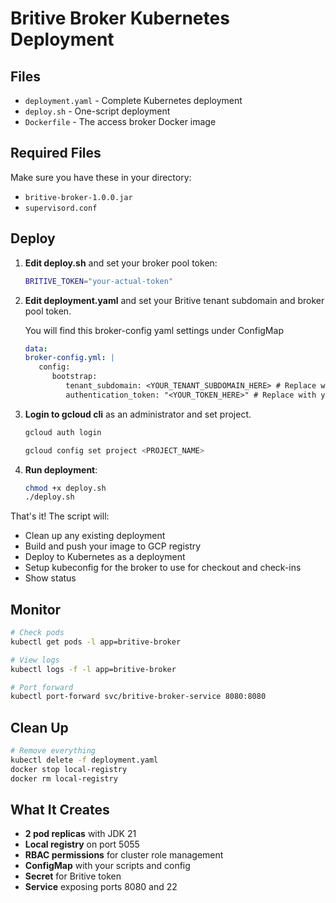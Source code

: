 # Britive Broker Kubernetes Deployment

## Files

- `deployment.yaml` - Complete Kubernetes deployment
- `deploy.sh` - One-script deployment
- `Dockerfile` - The access broker Docker image

## Required Files

Make sure you have these in your directory:

- `britive-broker-1.0.0.jar`
- `supervisord.conf`

## Deploy

1. **Edit deploy.sh** and set your broker pool token:

   ```bash
   BRITIVE_TOKEN="your-actual-token"
   ```

2. **Edit deployment.yaml** and set your Britive tenant subdomain and broker pool token.

   You will find this broker-config yaml settings under ConfigMap

   ```yaml
   data:
   broker-config.yml: |
      config:
         bootstrap:
            tenant_subdomain: <YOUR_TENANT_SUBDOMAIN_HERE> # Replace with your Britive tenant subdomain
            authentication_token: "<YOUR_TOKEN_HERE>" # Replace with your Britive Access Broker Pool token
   ```

3. **Login to gcloud cli** as an administrator and set project.

   ```bash
   gcloud auth login

   gcloud config set project <PROJECT_NAME>
   ```

4. **Run deployment**:

   ```bash
   chmod +x deploy.sh
   ./deploy.sh
   ```

That's it! The script will:

- Clean up any existing deployment
- Build and push your image to GCP registry
- Deploy to Kubernetes as a deployment
- Setup kubeconfig for the broker to use for checkout and check-ins
- Show status

## Monitor

```bash
# Check pods
kubectl get pods -l app=britive-broker

# View logs
kubectl logs -f -l app=britive-broker

# Port forward
kubectl port-forward svc/britive-broker-service 8080:8080
```

## Clean Up

```bash
# Remove everything
kubectl delete -f deployment.yaml
docker stop local-registry
docker rm local-registry
```

## What It Creates

- **2 pod replicas** with JDK 21
- **Local registry** on port 5055
- **RBAC permissions** for cluster role management
- **ConfigMap** with your scripts and config
- **Secret** for Britive token
- **Service** exposing ports 8080 and 22
